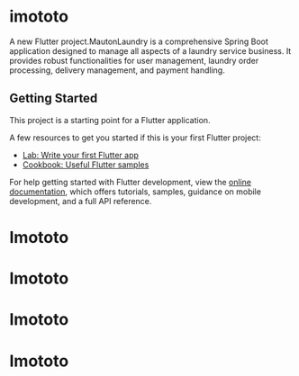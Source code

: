 # imototo

A new Flutter project.MautonLaundry is a comprehensive Spring Boot application designed to manage all aspects of a laundry service business. It provides robust functionalities for user management, laundry order processing, delivery management, and payment handling.

## Getting Started

This project is a starting point for a Flutter application.

A few resources to get you started if this is your first Flutter project:

- [Lab: Write your first Flutter app](https://docs.flutter.dev/get-started/codelab)
- [Cookbook: Useful Flutter samples](https://docs.flutter.dev/cookbook)

For help getting started with Flutter development, view the
[online documentation](https://docs.flutter.dev/), which offers tutorials,
samples, guidance on mobile development, and a full API reference.
# Imototo
# Imototo
# Imototo
# Imototo
